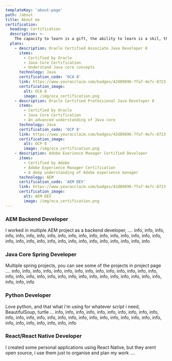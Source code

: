 ```yaml
---
templateKey: 'about-page'
path: /about
title: About me
certification:
  heading: Certification
  description: >-
    The capacity to learn is a gift, the ability to learn is a skil, the willigness to learn is a choice
  plans:
    - description: Oracle Certified Associate Java Developer 8
      items:
        - Certified by Oracle
        - Java Core Certification
        - Understand Java core concepts
      technology: Java
      certification_code: 'OCA 8'
      link: https://www.youracclaim.com/badges/42d89696-7fa7-4e7c-8723-32e058e02386/public_url 
      certification_image:
        alt: OCA 8
        image: /img/oca_certification.png
    - description: Oracle Certified Professional Java Developer 8
      items:
        - Certified by Oracle
        - Java Core Certification
        - An advanced understanding of Java core
      technology: Java
      certification_code: 'OCP 8'
      link: https://www.youracclaim.com/badges/42d89696-7fa7-4e7c-8723-32e058e02386/public_url
      certification_image:
        alt: OCP 8
        image: /img/oca_certification.png
    - description: Adobe Exerience Manager Certified Developer
      items:
        - Certified by Adobe
        - Adobe Experience Manager Certification
        - A deep understanding of Adobe experience manager
      technology: AEM
      certification_code: 'AEM DEV'
      link: https://www.youracclaim.com/badges/42d89696-7fa7-4e7c-8723-32e058e02386/public_url
      certification_image:
        alt: AEM DEV
        image: /img/oca_certification.png
---
```

### AEM Backend Developer
I worked in multiple AEM project as a backend developer, .... info, info, info, info, info, info, info, info, info, info, info, info, info, info, info, info, info, info, info, info, info, info, info, info, info, info, info, info, info, info, info, info 

### Java Core Spring Developer
Multiple spring projects, you can see some of the projects in project page .... info, info, info, info, info, info, info, info, info, info, info, info, info, info, info, info, info, info, info, info, info, info, info, info, info, info, info, info, info, info, info, info 

### Python Developer
Love python, and that what i'm using for whatever script i need, BeautifulSoup, turtle ... info, info, info, info, info, info, info, info, info, info, info, info, info, info, info, info, info, info, info, info, info, info, info, info, info, info, info, info, info, info, info, info 

### React/React Native Developer
I created some personal applications using React Native, but they arent open source, i use them just to organise and plan my work .... 